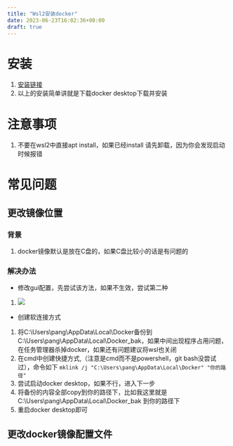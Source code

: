 ```yaml
---
title: "Wsl2安装docker"
date: 2023-06-23T16:02:36+08:00
draft: true
---
```


# 安装
1. [安装链接](https://docs.docker.com/desktop/windows/wsl/)
1. 以上的安装简单讲就是下载docker desktop下载并安装
# 注意事项
1. 不要在wsl2中直接apt install，如果已经install 请先卸载，因为你会发现启动时候报错
# 常见问题
## 更改镜像位置
### 背景
1. docker镜像默认是放在C盘的，如果C盘比较小的话是有问题的
### 解决办法
- 修改gui配置，先尝试该方法，如果不生效，尝试第二种
1. ![](https://img2023.cnblogs.com/blog/3097908/202305/3097908-20230519221630722-1511599964.png)
- 创建软连接方式
1. 将C:\Users\pang\AppData\Local\Docker备份到C:\Users\pang\AppData\Local\Docker_bak，如果中间出现程序占用问题，在任务管理器杀掉docker，如果还有问题建议将wsl也关闭
1. 在cmd中创建快捷方式,（注意是cmd而不是powershell，git bash没尝试过），命令如下 `mklink /j "C:\Users\pang\AppData\Local\Docker" "你的路径"`
1. 尝试启动docker desktop，如果不行，进入下一步
1. 将备份的内容全部copy到你的路径下，比如我这里就是C:\Users\pang\AppData\Local\Docker_bak 到你的路径下
1. 重启docker desktop即可
## 更改docker镜像配置文件